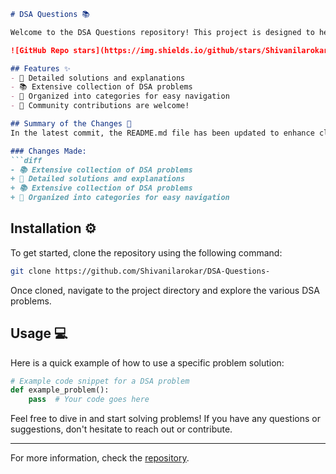 ```markdown
# DSA Questions 📚

Welcome to the DSA Questions repository! This project is designed to help you sharpen your data structures and algorithms skills by providing a variety of problems and solutions.

![GitHub Repo stars](https://img.shields.io/github/stars/Shivanilarokar/DSA-Questions-) ![GitHub forks](https://img.shields.io/github/forks/Shivanilarokar/DSA-Questions-) ![GitHub issues](https://img.shields.io/github/issues/Shivanilarokar/DSA-Questions-)

## Features ✨
- 📖 Detailed solutions and explanations
- 📚 Extensive collection of DSA problems
- 📂 Organized into categories for easy navigation
- 🙌 Community contributions are welcome!

## Summary of the Changes 📝
In the latest commit, the README.md file has been updated to enhance clarity and provide a better overview of the project's features.

### Changes Made:
```diff
- 📚 Extensive collection of DSA problems
+ 📖 Detailed solutions and explanations
+ 📚 Extensive collection of DSA problems
+ 📂 Organized into categories for easy navigation
```

## Installation ⚙️
To get started, clone the repository using the following command:
```bash
git clone https://github.com/Shivanilarokar/DSA-Questions-
```
Once cloned, navigate to the project directory and explore the various DSA problems.

## Usage 💻
Here is a quick example of how to use a specific problem solution:
```python
# Example code snippet for a DSA problem
def example_problem():
    pass  # Your code goes here
```

Feel free to dive in and start solving problems! If you have any questions or suggestions, don't hesitate to reach out or contribute.

---

For more information, check the [repository](https://github.com/Shivanilarokar/DSA-Questions-).
```